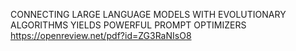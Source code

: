 CONNECTING LARGE LANGUAGE MODELS WITH EVOLUTIONARY ALGORITHMS YIELDS POWERFUL PROMPT
OPTIMIZERS
   https://openreview.net/pdf?id=ZG3RaNIsO8  
